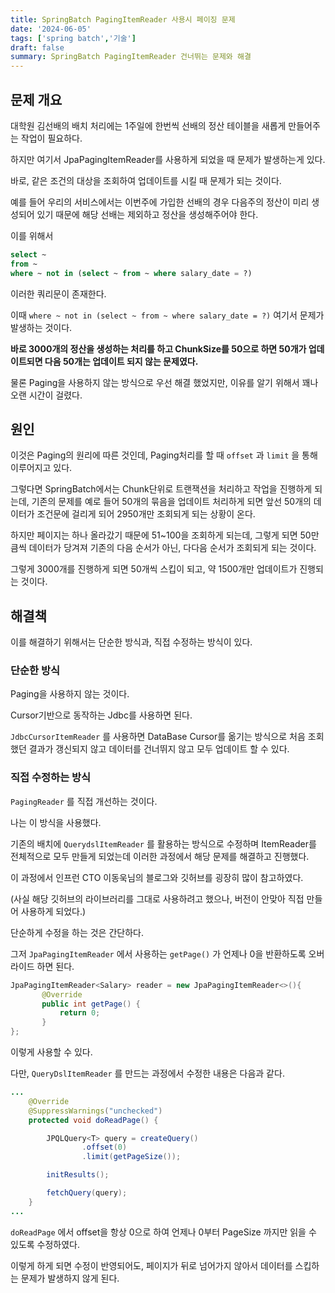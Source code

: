 ```yaml
---
title: SpringBatch PagingItemReader 사용시 페이징 문제
date: '2024-06-05'
tags: ['spring batch','기술']
draft: false
summary: SpringBatch PagingItemReader 건너뛰는 문제와 해결
---
```

## 문제 개요

대학원 김선배의 배치 처리에는 1주일에 한번씩 선배의 정산 테이블을 새롭게 만들어주는 작업이 필요하다.

하지만 여기서 JpaPagingItemReader를 사용하게 되었을 때 문제가 발생하는게 있다.

바로, 같은 조건의 대상을 조회하여 업데이트를 시킬 때 문제가 되는 것이다.

예를 들어 우리의 서비스에서는 이번주에 가입한 선배의 경우 다음주의 정산이 미리 생성되어 있기 때문에 해당 선배는 제외하고 정산을 생성해주어야 한다.

이를 위해서 

```sql
select ~
from ~
where ~ not in (select ~ from ~ where salary_date = ?)
```

이러한 쿼리문이 존재한다.

이때 `where ~ not in (select ~ from ~ where salary_date = ?)` 여기서 문제가 발생하는 것이다.

**바로 3000개의 정산을 생성하는 처리를 하고 ChunkSize를 50으로 하면 50개가 업데이트되면 다음 50개는 업데이트 되지 않는 문제였다.**

물론 Paging을 사용하지 않는 방식으로 우선 해결 했었지만, 이유를 알기 위해서 꽤나 오랜 시간이 걸렸다.

## 원인

이것은 Paging의 원리에 따른 것인데, Paging처리를 할 때 `offset` 과 `limit` 을 통해 이루어지고 있다.

그렇다면 SpringBatch에서는 Chunk단위로 트랜잭션을 처리하고 작업을 진행하게 되는데, 기존의 문제를 예로 들어 50개의 묶음을 업데이트 처리하게 되면 앞선 50개의 데이터가 조건문에 걸리게 되어 2950개만 조회되게 되는 상황이 온다.

하지만 페이지는 하나 올라갔기 때문에 51~100을 조회하게 되는데, 그렇게 되면 50만큼씩 데이터가 당겨져 기존의 다음 순서가 아닌, 다다음 순서가 조회되게 되는 것이다.

그렇게 3000개를 진행하게 되면 50개씩 스킵이 되고, 약 1500개만 업데이트가 진행되는 것이다.

## 해결책

이를 해결하기 위해서는 단순한 방식과, 직접 수정하는 방식이 있다.

### 단순한 방식

Paging을 사용하지 않는 것이다.

Cursor기반으로 동작하는 Jdbc를 사용하면 된다.

`JdbcCursorItemReader` 를 사용하면 DataBase Cursor를 옮기는 방식으로 처음 조회했던 결과가 갱신되지 않고 데이터를 건너뛰지 않고 모두 업데이트 할 수 있다.

### 직접 수정하는 방식

`PagingReader` 를 직접 개선하는 것이다.

나는 이 방식을 사용했다.

기존의 배치에 `QuerydslItemReader` 를 활용하는 방식으로 수정하며 ItemReader를 전체적으로 모두 만들게 되었는데 이러한 과정에서 해당 문제를 해결하고 진행했다.

이 과정에서 인프런 CTO 이동욱님의 블로그와 깃허브를 굉장히 많이 참고하였다.

(사실 해당 깃허브의 라이브러리를 그대로 사용하려고 했으나, 버전이 안맞아 직접 만들어 사용하게 되었다.)

단순하게 수정을 하는 것은 간단하다.

그저 `JpaPagingItemReader` 에서 사용하는 `getPage()` 가 언제나 0을 반환하도록 오버라이드 하면 된다.

```java
JpaPagingItemReader<Salary> reader = new JpaPagingItemReader<>(){
       @Override
       public int getPage() {
           return 0;
       }
};
```

이렇게 사용할 수 있다.

다만, `QueryDslItemReader` 를 만드는 과정에서 수정한 내용은 다음과 같다.

```java
...
    @Override
    @SuppressWarnings("unchecked")
    protected void doReadPage() {

        JPQLQuery<T> query = createQuery()
                .offset(0)
                .limit(getPageSize());

        initResults();

        fetchQuery(query);
    }
...
```

`doReadPage` 에서 offset을 항상 0으로 하여 언제나 0부터 PageSize 까지만 읽을 수 있도록 수정하였다.

이렇게 하게 되면 수정이 반영되어도, 페이지가 뒤로 넘어가지 않아서 데이터를 스킵하는 문제가 발생하지 않게 된다.